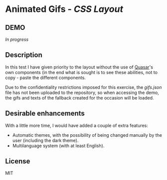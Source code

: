 # Animated Gifs - _CSS Layout_

## DEMO

_In progress_

## Description

In this test I have given priority to the layout without the use of [Quasar](https://quasar.dev/)'s own components (in the end what is sought is to see these abilities, not to copy - paste the different components.

Due to the confidentiality restrictions imposed for this exercise, the _gifs.json_ file has not been uploaded to the repository, so when accessing the demo, the gifs and texts of the fallback created for the occasion will be loaded.

## Desirable enhancements

With a little more time, I would have added a couple of extra features:

- Automatic themes, with the possibility of being changed manually by the user (including the dark theme).
- Multilanguage system (with at least English).

## License

MIT
